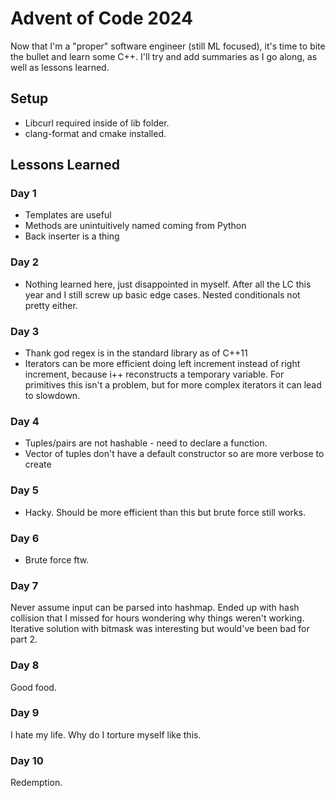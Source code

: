# Advent of Code 2024

Now that I'm a "proper" software engineer (still ML focused), it's time to bite the bullet and learn some C++. I'll try and add summaries as I go along, as well as lessons learned.

## Setup

- Libcurl required inside of lib folder.
- clang-format and cmake installed.

## Lessons Learned

### Day 1

- Templates are useful
- Methods are unintuitively named coming from Python
- Back inserter is a thing

### Day 2

- Nothing learned here, just disappointed in myself. After all the LC this year and I still screw up basic edge cases. Nested conditionals not pretty either.

### Day 3

- Thank god regex is in the standard library as of C++11
- Iterators can be more efficient doing left increment instead of right increment, because i++ reconstructs a temporary variable. For primitives this isn't a problem, but for more complex iterators it can lead to slowdown.

### Day 4

- Tuples/pairs are not hashable - need to declare a function.
- Vector of tuples don't have a default constructor so are more verbose to create


### Day 5

- Hacky. Should be more efficient than this but brute force still works.

### Day 6

- Brute force ftw.

### Day 7

Never assume input can be parsed into hashmap. Ended up with hash collision that I missed for hours wondering why things weren't working. Iterative solution with bitmask was interesting but would've been bad for part 2.


### Day 8

Good food.

### Day 9 

I hate my life. Why do I torture myself like this.

### Day 10

Redemption.